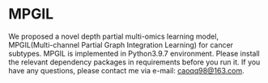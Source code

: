 # MPGIL
We proposed a novel depth partial multi-omics learning model, MPGIL(Multi-channel Partial Graph Integration Learning) for cancer subtypes. MPGIL is implemented in Python3.9.7 environment. Please install the relevant dependency packages in requirements before you run it.  If you have any questions, please contact me via e-mail: caoqq98@163.com.
